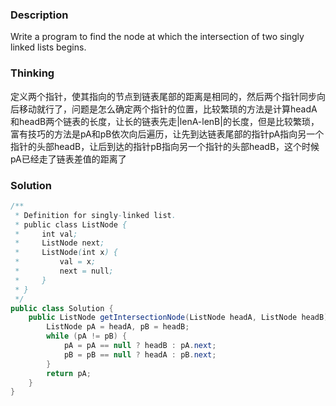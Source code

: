 ### Description

Write a program to find the node at which the intersection of two singly linked lists begins.



### Thinking

定义两个指针，使其指向的节点到链表尾部的距离是相同的，然后两个指针同步向后移动就行了，问题是怎么确定两个指针的位置，比较繁琐的方法是计算headA和headB两个链表的长度，让长的链表先走|lenA-lenB|的长度，但是比较繁琐，富有技巧的方法是pA和pB依次向后遍历，让先到达链表尾部的指针pA指向另一个指针的头部headB，让后到达的指针pB指向另一个指针的头部headB，这个时候pA已经走了链表差值的距离了

### Solution

```java
/**
 * Definition for singly-linked list.
 * public class ListNode {
 *     int val;
 *     ListNode next;
 *     ListNode(int x) {
 *         val = x;
 *         next = null;
 *     }
 * }
 */
public class Solution {
    public ListNode getIntersectionNode(ListNode headA, ListNode headB) {
        ListNode pA = headA, pB = headB;
        while (pA != pB) {
            pA = pA == null ? headB : pA.next;
            pB = pB == null ? headA : pB.next;
        }
        return pA;
    }
}
```

